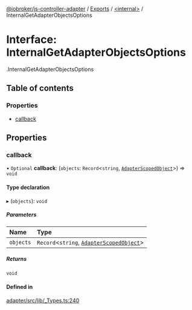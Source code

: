 [@iobroker/js-controller-adapter](../README.md) / [Exports](../modules.md) / [<internal\>](../modules/internal_.md) / InternalGetAdapterObjectsOptions

# Interface: InternalGetAdapterObjectsOptions

[<internal>](../modules/internal_.md).InternalGetAdapterObjectsOptions

## Table of contents

### Properties

- [callback](internal_.InternalGetAdapterObjectsOptions.md#callback)

## Properties

### callback

• `Optional` **callback**: (`objects`: `Record`<`string`, [`AdapterScopedObject`](../modules/internal_.md#adapterscopedobject)\>) => `void`

#### Type declaration

▸ (`objects`): `void`

##### Parameters

| Name | Type |
| :------ | :------ |
| `objects` | `Record`<`string`, [`AdapterScopedObject`](../modules/internal_.md#adapterscopedobject)\> |

##### Returns

`void`

#### Defined in

[adapter/src/lib/_Types.ts:240](https://github.com/ioBroker/ioBroker.js-controller/blob/90110543/packages/adapter/src/lib/_Types.ts#L240)
